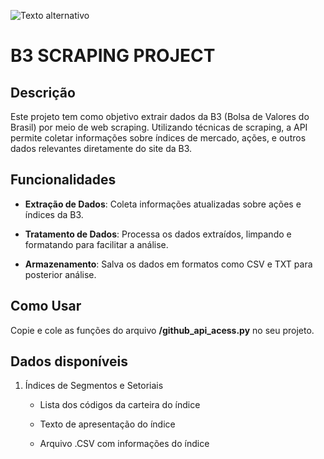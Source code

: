 ![Texto alternativo](https://logodownload.org/wp-content/uploads/2019/08/b3-logo-5.png)

# B3 SCRAPING PROJECT

## Descrição
Este projeto tem como objetivo extrair dados da B3 (Bolsa de Valores do Brasil) por meio de web scraping. Utilizando técnicas de scraping, a API permite coletar informações sobre índices de mercado, ações, e outros dados relevantes diretamente do site da B3.

## Funcionalidades

- **Extração de Dados**: Coleta informações atualizadas sobre ações e índices da B3.

- **Tratamento de Dados**: Processa os dados extraídos, limpando e formatando para facilitar a análise.

- **Armazenamento**: Salva os dados em formatos como CSV e TXT para posterior análise.

## Como Usar

Copie e cole as funções do arquivo **/github_api_acess.py** no seu projeto.

## Dados disponíveis

1. Índices de Segmentos e Setoriais

    - Lista dos códigos da carteira do índice

    - Texto de apresentação do índice
    
    - Arquivo .CSV com informações do índice